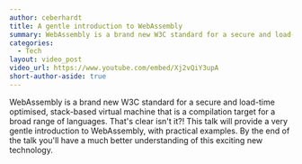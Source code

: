 ```yaml
---
author: ceberhardt
title: A gentle introduction to WebAssembly
summary: WebAssembly is a brand new W3C standard for a secure and load-time optimised, stack-based virtual machine that is a compilation target for a broad range of languages. That's clear isn't it?! This talk will provide a very gentle introduction to WebAssembly, with practical examples. By the end of the talk you'll have a much better understanding of this exciting new technology.
categories:
  - Tech
layout: video_post
video_url: https://www.youtube.com/embed/Xj2vQiY3upA
short-author-aside: true
---
```


WebAssembly is a brand new W3C standard for a secure and load-time optimised, stack-based virtual machine that is a compilation target for a broad range of languages. That's clear isn't it?! This talk will provide a very gentle introduction to WebAssembly, with practical examples. By the end of the talk you'll have a much better understanding of this exciting new technology.